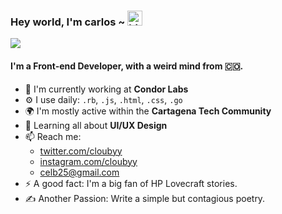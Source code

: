 ### Hey world, I'm carlos ~ <img src="https://user-images.githubusercontent.com/1303154/88677602-1635ba80-d120-11ea-84d8-d263ba5fc3c0.gif" width="24px" alt="hi">

![](https://komarev.com/ghpvc/?username=clouby&color=blueviolet)

#### I'm a Front-end Developer, with a weird mind from 🇨🇴.

- 🏢 I'm currently working at **Condor Labs**
- ⚙️ I use daily: `.rb`, `.js`, `.html`, `.css`, `.go`
- 🌍 I'm mostly active within the **Cartagena Tech Community**
- 🌱 Learning all about **UI/UX Design**
- 📫 Reach me: 
  - [twitter.com/cloubyy](https://twitter.com/cloubyy)
  - [instagram.com/cloubyy](https://instagram.com/cloubyy)
  - <celb25@gmail.com>
- ⚡️ A good fact: I'm a big fan of HP Lovecraft stories.
- ✍️ Another Passion: Write a simple but contagious poetry.
